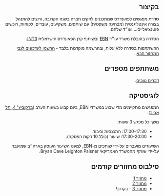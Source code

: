 <div dir="rtl">
<h2>בקיצור</h2>
<p>
סדרת מפגשים לפאונדרס שמתכננים להקים חברה בשנה הקרובה, ורוצים להתנהל בצורה אינטליגנטית (מבחינה משפטית) עם שותפים, משקיעים, עובדים, לקוחות, רוכשים פוטנציאליים... ועו״ד שלהם.
</p>
  
<p>
הסדרה בהובלת משרד עו״ד
<a href="https://www.ebnlaw.co.il/">EBN</a>
ובשיתוף קרן הפאונדרס הישראלית
<a href="https://int3.com/">INT3</a>.
</p>
  
<p>
ההשתתפות בסדרה ללא עלות, ובהרשמה מוקדמת בלבד - <a href="https://forms.gle/YAkxtCZcem4eSkeM9">הרשמו לעדכונים לגבי המחזור הבא</a>.
</p>

<h2>משתתפים מספרים</h2>

<p>
<a href="testimonials">דברים טובים</a>.
</p>

<h2>לוגיסטיקה</h2>
<p>
המפגשים מתקיימים מדי שבוע במשרדי EBN, ביום קבוע בשעות הערב
(<a href="https://goo.gl/maps/KHqCDfTp8vqqPvha7">ברקוביץ׳ 4, תל אביב</a>).
</p>

<p>
משך כל מפגש 3 שעות:
<ul>
<li>17:00-17:30: התכנסות וכיבוד.</li>
<li>17:30-20:00: שיעור (כולל 10 דקות הפסקה).
</li>
</ul>
</p>

<p>
השיעורים מועברים על-ידי שותפים מ-EBN, למעט השיעור העוסק בארה״ב שמועבר על-ידי שותף מהמשרד האמריקאי Bryan Cave Leighton Paisner.
</p>

<h2>סילבוס מחזורים קודמים</h2>

<p>
  <ul>
    <li><a href="cohorts/1">מחזור 1</a></li>
    <li><a href="cohorts/2">מחזור 2</a></li>
    <li><a href="cohorts/3">מחזור 3</a> - בקרוב!</li>
  </ul>
</p>
  
<div>
